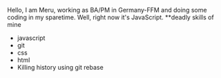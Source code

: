 Hello, I am Meru, working as BA/PM in Germany-FFM and doing some coding in my sparetime.
Well, right now it's JavaScript.
**deadly skills of mine
* javascript
* git
* css
* html
* Killing history using git rebase